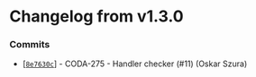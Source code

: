 # Changelog from v1.3.0
### Commits
* [[`8e7630c`](http://github.com/coda-it/gowebserver/commit/8e7630ce6a3d50752a46b4802b52698642a725b9)] - CODA-275 - Handler checker (#11) (Oskar Szura)